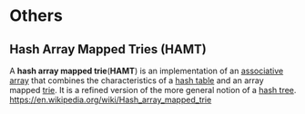 # Others

## Hash Array Mapped Tries (HAMT)

A **hash array mapped trie**(**HAMT**) is an implementation of an [associative array](https://en.wikipedia.org/wiki/Associative_array) that combines the characteristics of a [hash table](https://en.wikipedia.org/wiki/Hash_table) and an array mapped [trie](https://en.wikipedia.org/wiki/Trie). It is a refined version of the more general notion of a [hash tree](https://en.wikipedia.org/wiki/Hash_tree_(persistent_data_structure)).
<https://en.wikipedia.org/wiki/Hash_array_mapped_trie>
